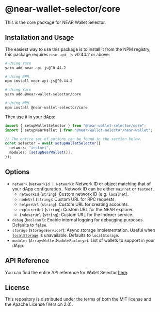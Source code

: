 # @near-wallet-selector/core

This is the core package for NEAR Wallet Selector.

## Installation and Usage

The easiest way to use this package is to install it from the NPM registry, this package requires `near-api-js` v0.44.2 or above:

```bash
# Using Yarn
yarn add near-api-js@^0.44.2

# Using NPM.
npm install near-api-js@^0.44.2
```

```bash
# Using Yarn
yarn add @near-wallet-selector/core

# Using NPM.
npm install @near-wallet-selector/core
```

Then use it in your dApp:

```ts
import { setupWalletSelector } from "@near-wallet-selector/core";
import { setupNearWallet } from "@near-wallet-selector/near-wallet";

// The entire set of options can be found in the section below.
const selector = await setupWalletSelector({
  network: "testnet",
  modules: [setupNearWallet()],
});
```

## Options

- `network` (`NetworkId | Network`): Network ID or object matching that of your dApp configuration . Network ID can be either `mainnet` or `testnet`.
  - `networkId` (`string`): Custom network ID (e.g. `localnet`).
  - `nodeUrl` (`string`): Custom URL for RPC requests.
  - `helperUrl` (`string`): Custom URL for creating accounts.
  - `explorerUrl` (`string`): Custom URL for the NEAR explorer.
  - `indexerUrl` (`string`): Custom URL for the Indexer service.
- `debug` (`boolean?`): Enable internal logging for debugging purposes. Defaults to `false`.
- `storage` (`StorageService?`): Async storage implementation. Useful when [`localStorage`](https://developer.mozilla.org/en-US/docs/Web/API/Window/localStorage) is unavailable. Defaults to `localStorage`.
- `modules` (`Array<WalletModuleFactory>`): List of wallets to support in your dApp.

## API Reference

You can find the entire API reference for Wallet Selector [here](./docs/api/selector.md).

## License

This repository is distributed under the terms of both the MIT license and the Apache License (Version 2.0).

